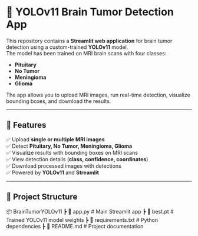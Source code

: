 # 🧠 YOLOv11 Brain Tumor Detection App

This repository contains a **Streamlit web application** for brain tumor detection using a custom-trained **YOLOv11** model.  
The model has been trained on MRI brain scans with four classes:  

- **Pituitary**  
- **No Tumor**  
- **Meningioma**  
- **Glioma**

The app allows you to upload MRI images, run real-time detection, visualize bounding boxes, and download the results.

---

## 🚀 Features

✅ Upload **single or multiple MRI images**  
✅ Detect **Pituitary, No Tumor, Meningioma, Glioma**  
✅ Visualize results with bounding boxes on MRI scans  
✅ View detection details (**class, confidence, coordinates**)  
✅ Download processed images with detections  
✅ Powered by **YOLOv11** and **Streamlit**  

---

## 📂 Project Structure
📦 BrainTumorYOLOv11
┣ 📜 app.py # Main Streamlit app
┣ 📜 best.pt # Trained YOLOv11 model weights
┣ 📜 requirements.txt # Python dependencies
┣ 📜 README.md # Project documentation
